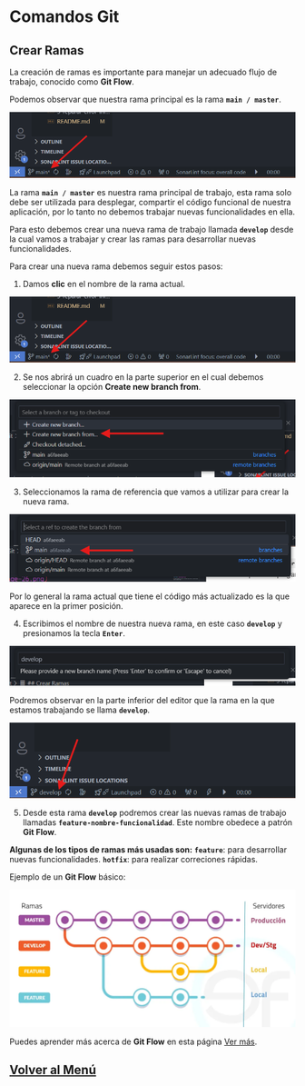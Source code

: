 # Comandos Git

## Crear Ramas

La creación de ramas es importante para manejar un adecuado flujo de trabajo, conocido como **Git Flow**.

Podemos observar que nuestra rama principal es la rama **`main / master`**.

![alt text](../../img/3/image-26.png)

La rama **`main / master`** es nuestra rama principal de trabajo, esta rama solo debe ser utilizada para desplegar, compartir el código funcional de nuestra aplicación, por lo tanto no debemos trabajar nuevas funcionalidades en ella.

Para esto debemos crear una nueva rama de trabajo llamada **`develop`** desde la cual vamos a trabajar y crear las ramas para desarrollar nuevas funcionalidades.

Para crear una nueva rama debemos seguir estos pasos:

1. Damos **clic** en el nombre de la rama actual.

![alt text](../../img/3/image-26.png)

2. Se nos abrirá un cuadro en la parte superior en el cual debemos seleccionar la opción **Create new branch from**.

![alt text](../../img/3/image-27.png)

3. Seleccionamos la rama de referencia que vamos a utilizar para crear la nueva rama.

![alt text](../../img/3/image-28.png)

Por lo general la rama actual que tiene el código más actualizado es la que aparece en la primer posición.

4. Escribimos el nombre de nuestra nueva rama, en este caso **`develop`** y presionamos la tecla **`Enter`**.

![alt text](../../img/3/image-29.png)

Podremos observar en la parte inferior del editor que la rama en la que estamos trabajando se llama **`develop`**.

![alt text](../../img/3/image-30.png)

5. Desde esta rama **`develop`** podremos crear las nuevas ramas de trabajo llamadas **`feature-nombre-funcionalidad`**. Este nombre obedece a patrón **Git Flow**.

**Algunas de los tipos de ramas más usadas son:**
**`feature`**: para desarrollar nuevas funcionalidades.
**`hotfix`**: para realizar correciones rápidas.

Ejemplo de un **Git Flow** básico:

![alt text](../../img/3/image-31.png)

Puedes aprender más acerca de **Git Flow** en esta página [Ver más](https://www.atlassian.com/es/git/tutorials/comparing-workflows/gitflow-workflow).

## [Volver al Menú](../../README.md)
